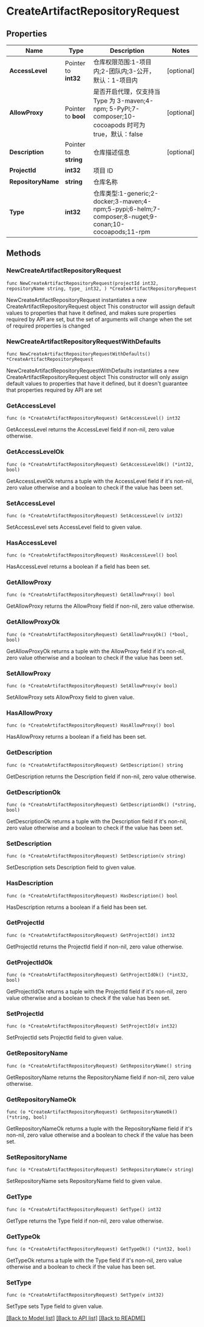 # CreateArtifactRepositoryRequest

## Properties

Name | Type | Description | Notes
------------ | ------------- | ------------- | -------------
**AccessLevel** | Pointer to **int32** | 仓库权限范围:1-项目内;2-团队内;3-公开，默认：1-项目内 | [optional] 
**AllowProxy** | Pointer to **bool** | 是否开启代理，仅支持当 Type 为 3-maven;4-npm; 5-PyPI;7-composer;10-cocoapods 时可为 true，默认：false | [optional] 
**Description** | Pointer to **string** | 仓库描述信息 | [optional] 
**ProjectId** | **int32** | 项目 ID | 
**RepositoryName** | **string** | 仓库名称 | 
**Type** | **int32** | 仓库类型:1-generic;2-docker;3-maven;4-npm;5-pypi;6-helm;7-composer;8-nuget;9-conan;10-cocoapods;11-rpm | 

## Methods

### NewCreateArtifactRepositoryRequest

`func NewCreateArtifactRepositoryRequest(projectId int32, repositoryName string, type_ int32, ) *CreateArtifactRepositoryRequest`

NewCreateArtifactRepositoryRequest instantiates a new CreateArtifactRepositoryRequest object
This constructor will assign default values to properties that have it defined,
and makes sure properties required by API are set, but the set of arguments
will change when the set of required properties is changed

### NewCreateArtifactRepositoryRequestWithDefaults

`func NewCreateArtifactRepositoryRequestWithDefaults() *CreateArtifactRepositoryRequest`

NewCreateArtifactRepositoryRequestWithDefaults instantiates a new CreateArtifactRepositoryRequest object
This constructor will only assign default values to properties that have it defined,
but it doesn't guarantee that properties required by API are set

### GetAccessLevel

`func (o *CreateArtifactRepositoryRequest) GetAccessLevel() int32`

GetAccessLevel returns the AccessLevel field if non-nil, zero value otherwise.

### GetAccessLevelOk

`func (o *CreateArtifactRepositoryRequest) GetAccessLevelOk() (*int32, bool)`

GetAccessLevelOk returns a tuple with the AccessLevel field if it's non-nil, zero value otherwise
and a boolean to check if the value has been set.

### SetAccessLevel

`func (o *CreateArtifactRepositoryRequest) SetAccessLevel(v int32)`

SetAccessLevel sets AccessLevel field to given value.

### HasAccessLevel

`func (o *CreateArtifactRepositoryRequest) HasAccessLevel() bool`

HasAccessLevel returns a boolean if a field has been set.

### GetAllowProxy

`func (o *CreateArtifactRepositoryRequest) GetAllowProxy() bool`

GetAllowProxy returns the AllowProxy field if non-nil, zero value otherwise.

### GetAllowProxyOk

`func (o *CreateArtifactRepositoryRequest) GetAllowProxyOk() (*bool, bool)`

GetAllowProxyOk returns a tuple with the AllowProxy field if it's non-nil, zero value otherwise
and a boolean to check if the value has been set.

### SetAllowProxy

`func (o *CreateArtifactRepositoryRequest) SetAllowProxy(v bool)`

SetAllowProxy sets AllowProxy field to given value.

### HasAllowProxy

`func (o *CreateArtifactRepositoryRequest) HasAllowProxy() bool`

HasAllowProxy returns a boolean if a field has been set.

### GetDescription

`func (o *CreateArtifactRepositoryRequest) GetDescription() string`

GetDescription returns the Description field if non-nil, zero value otherwise.

### GetDescriptionOk

`func (o *CreateArtifactRepositoryRequest) GetDescriptionOk() (*string, bool)`

GetDescriptionOk returns a tuple with the Description field if it's non-nil, zero value otherwise
and a boolean to check if the value has been set.

### SetDescription

`func (o *CreateArtifactRepositoryRequest) SetDescription(v string)`

SetDescription sets Description field to given value.

### HasDescription

`func (o *CreateArtifactRepositoryRequest) HasDescription() bool`

HasDescription returns a boolean if a field has been set.

### GetProjectId

`func (o *CreateArtifactRepositoryRequest) GetProjectId() int32`

GetProjectId returns the ProjectId field if non-nil, zero value otherwise.

### GetProjectIdOk

`func (o *CreateArtifactRepositoryRequest) GetProjectIdOk() (*int32, bool)`

GetProjectIdOk returns a tuple with the ProjectId field if it's non-nil, zero value otherwise
and a boolean to check if the value has been set.

### SetProjectId

`func (o *CreateArtifactRepositoryRequest) SetProjectId(v int32)`

SetProjectId sets ProjectId field to given value.


### GetRepositoryName

`func (o *CreateArtifactRepositoryRequest) GetRepositoryName() string`

GetRepositoryName returns the RepositoryName field if non-nil, zero value otherwise.

### GetRepositoryNameOk

`func (o *CreateArtifactRepositoryRequest) GetRepositoryNameOk() (*string, bool)`

GetRepositoryNameOk returns a tuple with the RepositoryName field if it's non-nil, zero value otherwise
and a boolean to check if the value has been set.

### SetRepositoryName

`func (o *CreateArtifactRepositoryRequest) SetRepositoryName(v string)`

SetRepositoryName sets RepositoryName field to given value.


### GetType

`func (o *CreateArtifactRepositoryRequest) GetType() int32`

GetType returns the Type field if non-nil, zero value otherwise.

### GetTypeOk

`func (o *CreateArtifactRepositoryRequest) GetTypeOk() (*int32, bool)`

GetTypeOk returns a tuple with the Type field if it's non-nil, zero value otherwise
and a boolean to check if the value has been set.

### SetType

`func (o *CreateArtifactRepositoryRequest) SetType(v int32)`

SetType sets Type field to given value.



[[Back to Model list]](../README.md#documentation-for-models) [[Back to API list]](../README.md#documentation-for-api-endpoints) [[Back to README]](../README.md)


